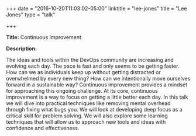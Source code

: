 
+++
date = "2016-10-20T11:03:02-05:00"
linktitle = "lee-jones"
title = "Lee Jones"
type = "talk"

+++

<div class="span-15  ">
  <div class="span-15  last ">
  <p><strong>Title:</strong>
  Continuous Improvement
</p>

<p><strong>Description:</strong></p>

<p>
The ideas and tools within the DevOps community are increasing and evolving each day. The pace is fast and only seems to be getting faster. How can we as individuals keep up without getting distracted or overwhelmed by every new thing? How can we intentionally move ourselves forward in a sustainable way? Continuous improvement provides a mindset for approaching this ongoing challenge. At its core, continuous improvement is a way to focus on getting a little better each day. In this talk we will dive into practical techniques like removing mental overhead through fixing what bugs you. We will look at developing deep focus as a critical skill for problem solving. We will also explore some learning techniques that will allow us to approach new tools and ideas with confidence and effectiveness.
</p>
<p>

  </div>
</div>
